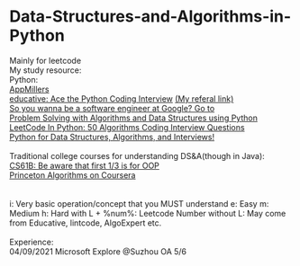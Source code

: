 # Data-Structures-and-Algorithms-in-Python
Mainly for leetcode<br/>
My study resource:<br/>
Python:<br/>
[AppMillers](https://www.appmillers.com)<br/>
[educative: Ace the Python Coding Interview](https://www.educative.io/path/ace-python-coding-interview) [ (My referal link)](https://educative.io/signup?referralCode=chqzy99-RMxRqBVG70Y)<br/>
[So you wanna be a software engineer at Google? Go to](https://www.algoexpert.io/)<br/>
[Problem Solving with Algorithms and Data Structures using Python](https://runestone.academy/runestone/books/published/pythonds3/index.html)<br/>
[LeetCode In Python: 50 Algorithms Coding Interview Questions](https://www.udemy.com/course/leetcode-in-python-50-algorithms-coding-interview-questions)<br/>
[Python for Data Structures, Algorithms, and Interviews!](https://www.udemy.com/course/python-for-data-structures-algorithms-and-interviews/)<br/>
<br/>
Traditional college courses for understanding DS&A(though in Java):<br/>
[CS61B: Be aware that first 1/3 is for OOP](https://sp21.datastructur.es/)<br/>
[Princeton Algorithms on Coursera](https://www.coursera.org/learn/algorithms-part1/home/info)<br/>
<br/>
<br/>
i: Very basic operation/concept that you MUST understand
e: Easy
m: Medium
h: Hard
with L + %num%: Leetcode Number
without L: May come from Educative, lintcode, AlgoExpert etc.
<br/>
<br/>
Experience:<br/>
04/09/2021 Microsoft Explore @Suzhou OA 5/6 <br/>

